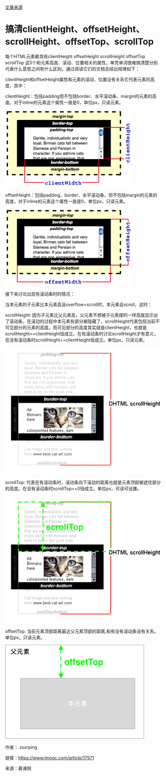 [文章来源](https://www.imooc.com/article/17571)

# 搞清clientHeight、offsetHeight、scrollHeight、offsetTop、scrollTop

每个HTML元素都具有clientHeight offsetHeight scrollHeight offsetTop scrollTop 这5个和元素高度、滚动、位置相关的属性，单凭单词很难搞清楚分别代表什么意思之间有什么区别。通过阅读它们的文档总结出规律如下：

clientHeight和offsetHeight属性和元素的滚动、位置没有关系它代表元素的高度，其中：

clientHeight：包括padding但不包括border、水平滚动条、margin的元素的高度。对于inline的元素这个属性一直是0，单位px，只读元素。

![clientHeight](./images/client.jpg)

offsetHeight：包括padding、border、水平滚动条，但不包括margin的元素的高度。对于inline的元素这个属性一直是0，单位px，只读元素。

![offsetHight](./images/offset.jpg)

接下来讨论出现有滚动条时的情况：

当本元素的子元素比本元素高且overflow=scroll时，本元素会scroll，这时：

scrollHeight: 因为子元素比父元素高，父元素不想被子元素撑的一样高就显示出了滚动条，在滚动的过程中本元素有部分被隐藏了，scrollHeight代表包括当前不可见部分的元素的高度。而可见部分的高度其实就是clientHeight，也就是scrollHeight>=clientHeight恒成立。在有滚动条时讨论scrollHeight才有意义，在没有滚动条时scrollHeight==clientHeight恒成立。单位px，只读元素。

![srollHight](./images/scrollheight.jpg)

scrollTop: 代表在有滚动条时，滚动条向下滚动的距离也就是元素顶部被遮住部分的高度。在没有滚动条时scrollTop==0恒成立。单位px，可读可设置。

![srollTop](./images/scrolltop.jpg)

offsetTop: 当前元素顶部距离最近父元素顶部的距离,和有没有滚动条没有关系。单位px，只读元素。

![offsetTop](./images/offsettop.jpg)

作者： zsxrping 

链接：https://www.imooc.com/article/17571

来源：慕课网
